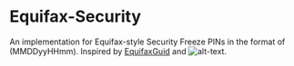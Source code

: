 # Equifax-Security

An implementation for Equifax-style Security Freeze PINs in the format of (MMDDyyHHmm). Inspired by [EquifaxGuid](https://github.com/abock/EquifaxGuid) and ![alt-text](https://pbs.twimg.com/media/DJUGlMfVYAAOs9i.jpg:large).

